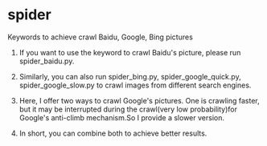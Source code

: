 # spider
Keywords to achieve crawl Baidu, Google, Bing pictures


1. If you want to use the keyword to crawl Baidu's picture, please run spider_baidu.py.

2. Similarly, you can also run spider_bing.py, spider_google_quick.py, spider_google_slow.py to crawl images from different search engines.

3. Here, I offer two ways to crawl Google's pictures. One is crawling faster, but it may be interrupted during the crawl(very low probability)for Google's anti-climb mechanism.So I provide a slower version.

4. In short, you can combine both to achieve better results.
